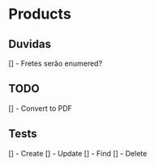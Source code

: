 # Products

## Duvidas

[] - Fretes serão enumered?

## TODO

[] - Convert to PDF

## Tests

[] - Create
[] - Update
[] - Find
[] - Delete
